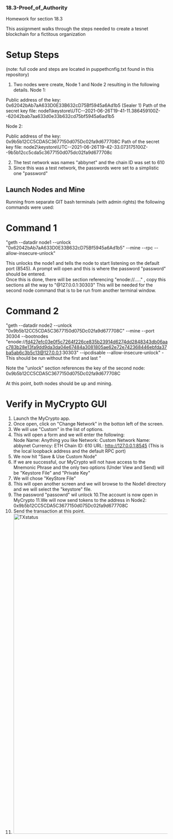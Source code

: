 ### 18.3-Proof_of_Authority
Homework for section 18.3

This assignment walks through the steps needed to create a tesnet blockchain for a fictitous organization

# Setup Steps
(note: full code and steps are located in puppethcnfig.txt found in this repository)
1. Two nodes were create, Node 1 and Node 2 resulting in the following details. 
Node 1:

Public address of the key:   0x62042bAb7aA633D0E33B632cD75Bf5945a6Ad1b5  (Sealer 1)
Path of the secret key file: node1\keystore\UTC--2021-06-26T19-41-11.386459100Z--62042bab7aa633d0e33b632cd75bf5945a6ad1b5

Node 2:

Public address of the key:   0x9b5b12CC5CDA5C3677150d075Dc02fa9d677708C
Path of the secret key file: node2\keystore\UTC--2021-06-26T19-42-33.073175100Z--9b5b12cc5cda5c3677150d075dc02fa9d677708c

2. The test network was names "abbynet" and the chain ID was set to 610
3. Since this was a test network, the passwords were set to a simplistic one "password"

## Launch Nodes and Mine
Running from separate GIT bash terminals (with admin rights) the following commands were used:

# Command 1
"geth --datadir node1 --unlock "0x62042bAb7aA633D0E33B632cD75Bf5945a6Ad1b5" --mine --rpc --allow-insecure-unlock"

This unlocks the node1 and tells the node to start listening on the default port (8545).  A prompt will open and this is where the password "password" should be entered.  
Once this is done, there will be section referencing "enode://....." , copy this sections all the way to "@127.0.0.1:30303"  This will be needed for the second node command 
that is to be run from another terminal window.

# Command 2
"geth --datadir node2 --unlock "0x9b5b12CC5CDA5C3677150d075Dc02fa9d677708C" --mine --port 30304 --bootnodes "enode://fd427efc03e0f5c7264f226ce835b23914d6274dd2848343db06aac783b28e13fa9dd9da3da04e67484a3081805ae62e72e742368446ebfda37ba5ab6c3b5c13@127.0.0.1:30303" --ipcdisable --allow-insecure-unlock"    - This should be run without the first and last "

Note the "unlock" section references the key of the second node: 0x9b5b12CC5CDA5C3677150d075Dc02fa9d677708C

At this point, both nodes should be up and mining. 

# Verify in MyCrypto GUI

1. Launch the MyCrypto app.
2. Once open, click on "Change Network" in the botton left of the screen.
3. We will use "Custom" in the list of options.
4. This will open a form and we will enter the following:  
      Node Name: Anything you like
      Network: Custom
      Network Name: abbynet
      Currency: ETH
      Chain ID: 610
      URL: http://127.0.0.1:8545   (This is the local loopback address and the default RPC port)
 5. We now hit "Save & Use Custom Node"
 6. If we are successful, our MyCrypto will not have access to the Mnemonic Phrase and the only two options (Under View and Send) will be "Keystore File" and "Private Key"
 7. We will chose "KeyStore File"
 8. This will open another screen and we will browse to the Node1 directory and we will select the "keystore" file.
 9. The password "passowrd" wil unlock
 10.The account is now open in MyCrypto
 11.We will now send tokens to the address in Node2: 0x9b5b12CC5CDA5C3677150d075Dc02fa9d677708C
 12. Send the transaction at this point.
 13. <img width="998" alt="TXstatus" src="https://user-images.githubusercontent.com/60984494/123525269-5f2e2000-d69d-11eb-87ec-4accec791567.PNG">


